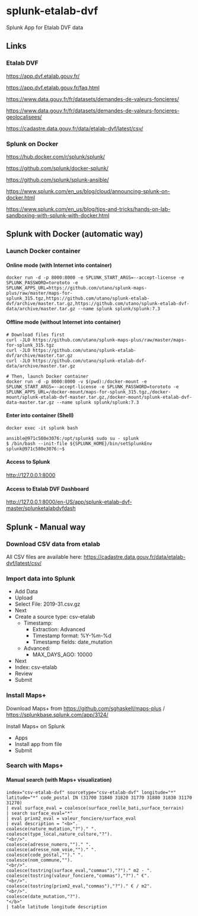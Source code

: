 # splunk-etalab-dvf

Splunk App for Etalab DVF data

## Links
### Etalab DVF

https://app.dvf.etalab.gouv.fr/

https://app.dvf.etalab.gouv.fr/faq.html

https://www.data.gouv.fr/fr/datasets/demandes-de-valeurs-foncieres/

https://www.data.gouv.fr/fr/datasets/demandes-de-valeurs-foncieres-geolocalisees/

https://cadastre.data.gouv.fr/data/etalab-dvf/latest/csv/

### Splunk on Docker
https://hub.docker.com/r/splunk/splunk/

https://github.com/splunk/docker-splunk/

https://github.com/splunk/splunk-ansible/

https://www.splunk.com/en_us/blog/cloud/announcing-splunk-on-docker.html

https://www.splunk.com/en_us/blog/tips-and-tricks/hands-on-lab-sandboxing-with-splunk-with-docker.html

## Splunk with Docker (automatic way)
### Launch Docker container
#### Online mode (with Internet into container)
```
docker run -d -p 8000:8000 -e SPLUNK_START_ARGS=--accept-license -e SPLUNK_PASSWORD=torototo -e SPLUNK_APPS_URL=https://github.com/utano/splunk-maps-plus/raw/master/maps-for-splunk_315.tgz,https://github.com/utano/splunk-etalab-dvf/archive/master.tar.gz,https://github.com/utano/splunk-etalab-dvf-data/archive/master.tar.gz --name splunk splunk/splunk:7.3
```

#### Offline mode (without Internet into container)
```
# Download files first
curl -JLO https://github.com/utano/splunk-maps-plus/raw/master/maps-for-splunk_315.tgz
curl -JLO https://github.com/utano/splunk-etalab-dvf/archive/master.tar.gz
curl -JLO https://github.com/utano/splunk-etalab-dvf-data/archive/master.tar.gz

# Then, launch Docker container
docker run -d -p 8000:8000 -v $(pwd):/docker-mount -e SPLUNK_START_ARGS=--accept-license -e SPLUNK_PASSWORD=torototo -e SPLUNK_APPS_URL=/docker-mount/maps-for-splunk_315.tgz,/docker-mount/splunk-etalab-dvf-master.tar.gz,/docker-mount/splunk-etalab-dvf-data-master.tar.gz --name splunk splunk/splunk:7.3
```

#### Enter into container (Shell)
```
docker exec -it splunk bash

ansible@971c580e3076:/opt/splunk$ sudo su - splunk
$ /bin/bash --init-file ${SPLUNK_HOME}/bin/setSplunkEnv
splunk@971c580e3076:~$ 
```

#### Access to Splunk

http://127.0.0.1:8000

#### Access to Etalab DVF Dashboard

http://127.0.0.1:8000/en-US/app/splunk-etalab-dvf-master/splunketalabdvfdash


## Splunk - Manual way

### Download CSV data from etalab

All CSV files are available here: https://cadastre.data.gouv.fr/data/etalab-dvf/latest/csv/

### Import data into Splunk

* Add Data
* Upload
* Select File: 2019-31.csv.gz
* Next
* Create a source type: csv-etalab
	* Timestamp:
		* Extraction: Advanced
		* Timestamp format: %Y-%m-%d
		* Timestamp fields: date_mutation
	* Advanced:
		* MAX_DAYS_AGO: 10000	
* Next
* Index: csv-etalab
* Review
* Submit


### Install Maps+

Download Maps+ from https://github.com/sghaskell/maps-plus / https://splunkbase.splunk.com/app/3124/

Install Maps+ on Splunk
* Apps
* Install app from file
* Submit


### Search with Maps+

#### Manual search (with Maps+ visualization)
```
index="csv-etalab-dvf" sourcetype="csv-etalab-dvf" longitude="*" latitude="*" code_postal IN (31700 31840 31820 31770 31880 31830 31170 31270)
| eval surface_eval = coalesce(surface_reelle_bati,surface_terrain) 
| search surface_eval="*"
| eval prixm2_eval = valeur_fonciere/surface_eval
| eval description = "<b>".
coalesce(nature_mutation,"?")." ".
coalesce(type_local,nature_culture,"?").
"<br/>".
coalesce(adresse_numero,"")." ".
coalesce(adresse_nom_voie,"")." ".
coalesce(code_postal,"")." ".
coalesce(nom_commune,"").
"<br/>".
coalesce(tostring(surface_eval,"commas"),"?")." m2 - ".
coalesce(tostring(valeur_fonciere,"commas"),"?")." €".
"<br/>".
coalesce(tostring(prixm2_eval,"commas"),"?")." € / m2".
"<br/>".
coalesce(date_mutation,"?").
"</b>"
| table latitude longitude description
```
